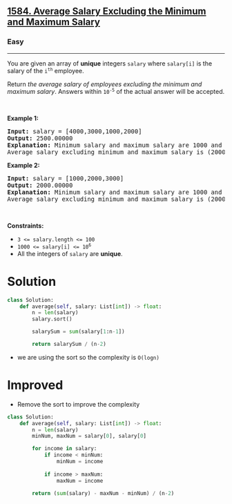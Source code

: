 <h2><a href="https://leetcode.com/problems/average-salary-excluding-the-minimum-and-maximum-salary">1584. Average Salary Excluding the Minimum and Maximum Salary</a></h2><h3>Easy</h3><hr><p>You are given an array of <strong>unique</strong> integers <code>salary</code> where <code>salary[i]</code> is the salary of the <code>i<sup>th</sup></code> employee.</p>

<p>Return <em>the average salary of employees excluding the minimum and maximum salary</em>. Answers within <code>10<sup>-5</sup></code> of the actual answer will be accepted.</p>

<p>&nbsp;</p>
<p><strong class="example">Example 1:</strong></p>

<pre>
<strong>Input:</strong> salary = [4000,3000,1000,2000]
<strong>Output:</strong> 2500.00000
<strong>Explanation:</strong> Minimum salary and maximum salary are 1000 and 4000 respectively.
Average salary excluding minimum and maximum salary is (2000+3000) / 2 = 2500
</pre>

<p><strong class="example">Example 2:</strong></p>

<pre>
<strong>Input:</strong> salary = [1000,2000,3000]
<strong>Output:</strong> 2000.00000
<strong>Explanation:</strong> Minimum salary and maximum salary are 1000 and 3000 respectively.
Average salary excluding minimum and maximum salary is (2000) / 1 = 2000
</pre>

<p>&nbsp;</p>
<p><strong>Constraints:</strong></p>

<ul>
	<li><code>3 &lt;= salary.length &lt;= 100</code></li>
	<li><code>1000 &lt;= salary[i] &lt;= 10<sup>6</sup></code></li>
	<li>All the integers of <code>salary</code> are <strong>unique</strong>.</li>
</ul>

# Solution 
```python
class Solution:
    def average(self, salary: List[int]) -> float:
        n = len(salary)
        salary.sort()

        salarySum = sum(salary[1:n-1])

        return salarySum / (n-2)
```
* we are using the sort so the complexity is `O(logn)`

# Improved 
* Remove the sort to improve the complexity 
```python
class Solution:
    def average(self, salary: List[int]) -> float:
        n = len(salary)
        minNum, maxNum = salary[0], salary[0]

        for income in salary:
            if income < minNum:
                minNum = income
            
            if income > maxNum:
                maxNum = income 
        
        return (sum(salary) - maxNum - minNum) / (n-2)
```
